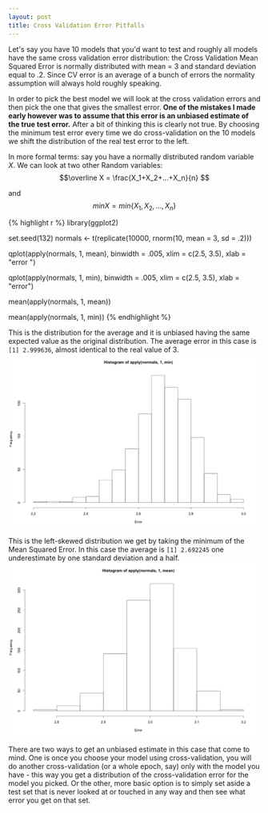 ```yaml
---
layout: post
title: Cross Validation Error Pitfalls
---
```



Let's say you have 10 models that you'd want to test and roughly all models have the same cross validation error distribution: the Cross Validation Mean Squared Error is normally distributed with mean = 3 and standard deviation equal to .2. Since CV error is an average of a bunch of errors the normality assumption will always hold roughly speaking.   

In order to pick the best model we will look at the cross validation errors and then pick the one that gives the smallest error. **One of the mistakes I made early however was to assume that this error is an unbiased estimate of the true test error.** After a bit of thinking this is clearly not true. By choosing the minimum test error every time we do cross-validation on the 10 models we shift the distribution of the real test error to the left. 

In more formal terms: say you have a normally distributed random variable $X$. We can look at two other Random variables: 
$$\overline X = \frac{X_1+X_2+...+X_n}{n} $$

and $$ minX = min\{X_1, X_2, ..., X_n\} $$


{% highlight r %}
library(ggplot2)

set.seed(132)
normals <- t(replicate(10000, rnorm(10, mean = 3, sd = .2)))

qplot(apply(normals, 1, mean), binwidth = .005, xlim = c(2.5, 3.5), 
      xlab = "error ")

qplot(apply(normals, 1, min), binwidth = .005, xlim = c(2.5, 3.5),
      xlab = "error")

mean(apply(normals, 1, mean))

mean(apply(normals, 1, min))
{% endhighlight %}

This is the distribution for the average and it is unbiased having the same expected value as the original distribution. The average error in this case is `[1] 2.999636`, almost identical to the real value of 3.
![](/img/CVerror1.png)

This is the left-skewed distribution we get by taking the minimum of the Mean Squared Error. In this case the average is `[1] 2.692245` one underestimate by one standard deviation and a half.
![](/img/cverror2.png)

There are two ways to get an unbiased estimate in this case that come to mind. One is once you choose your model using cross-validation, you will do another cross-validation (or a whole epoch, say) only with the model you have - this way you get a distribution of the cross-validation error for the model you picked. Or the other, more basic option is to simply set aside a test set that is never looked at or touched in any way and then see what error you get on that set.




